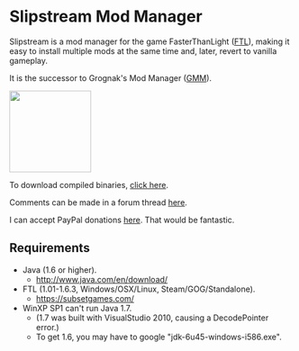 Slipstream Mod Manager
======================

Slipstream is a mod manager for the game FasterThanLight ([FTL](https://subsetgames.com/)), making it easy to install multiple mods at the same time and, later, revert to vanilla gameplay.

It is the successor to Grognak's Mod Manager ([GMM](https://subsetgames.com/forum/viewtopic.php?p=9994)).

<a href="https://raw.github.com/Vhati/Slipstream-Mod-Manager/master/img/screenshot01.png"><img src="https://raw.github.com/Vhati/Slipstream-Mod-Manager/master/img/screenshot01.png" width="145px" height="auto" /></a>

To download compiled binaries, [click here](https://sourceforge.net/projects/slipstreammodmanager/).

Comments can be made in a forum thread [here](https://subsetgames.com/forum/viewtopic.php?f=12&t=17102).

I can accept PayPal donations [here](https://vhati.github.io/donate.html).
That would be fantastic.


Requirements
------------
* Java (1.6 or higher).
    * http://www.java.com/en/download/
* FTL (1.01-1.6.3, Windows/OSX/Linux, Steam/GOG/Standalone).
    * https://subsetgames.com/
* WinXP SP1 can't run Java 1.7.
    * (1.7 was built with VisualStudio 2010, causing a DecodePointer error.)
    * To get 1.6, you may have to google "jdk-6u45-windows-i586.exe".
